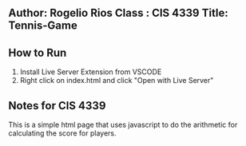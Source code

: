 Author: Rogelio Rios
Class : CIS 4339
Title: Tennis-Game
----------------------------------------------------------

How to Run
----------------------------------------------------------
1. Install Live Server Extension from VSCODE 
2. Right click on index.html and click "Open with Live Server"

Notes for CIS 4339
----------------------------------------------------------
This is a simple html page that uses javascript to do the arithmetic for calculating the score for players.